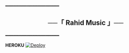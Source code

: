 ━━━━━━━━━━━━━━━━━━━━

<h2 align="center">
    ──「 Rahid Music 」──
</h2>

━━━━━━━━━━━━━━━━━━━━

<b>HEROKU</b>
[![Deploy](https://www.herokucdn.com/deploy/button.svg)](https://heroku.com/deploy?template=https://github.com/Qadirnesirov/RahidMusic44)